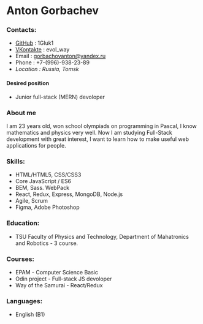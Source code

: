 # Anton Gorbachev

### Contacts:
* [GitHub](https://github.com/1Gluk1) : 1Gluk1
* [VKontakte](https://vk.com/evol_way) : evol_way
* Email : gorbachovanton@yandex.ru
* Phone : +7-(996)-938-23-89
* _Location :_ _Russia, Tomsk_

#### Desired position
* Junior full-stack (MERN) devoloper

### About me
I am 23 years old, won school olympiads on programming in Pascal, I know mathematics and physics very well. Now I am studying Full-Stack development with great interest, I want to learn how to make useful web applications for people.

### Skills:
* HTML/HTML5, CSS/CSS3
* Core JavaScript / ES6
* BEM, Sass. WebPack
* React, Redux, Express, MongoDB, Node.js
* Agile, Scrum
* Figma, Adobe Photoshop

### Education:
* TSU Faculty of Physics and Technology, Department of Mahatronics and Robotics - 3 course.

### Courses:
* EPAM - Computer Science Basic
* Odin project - Full-stack JS devoloper
* Way of the Samurai - React/Redux

### Languages:
* English (B1)